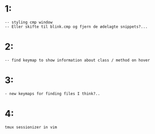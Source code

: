 # 1:
    -- styling cmp window
    -- Eller skifte til blink.cmp og fjern de ødelagte snippets?...
    
# 2:
    -- find keymap to show information about class / method on hover

# 3:
    - new keymaps for finding files I think?..

# 4:
    tmux sessionizer in vim



